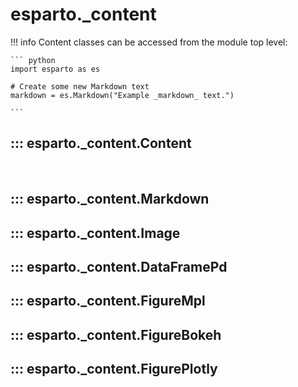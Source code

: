 # esparto._content

!!! info
    Content classes can be accessed from the module top level:

    ``` python
    import esparto as es

    # Create some new Markdown text
    markdown = es.Markdown("Example _markdown_ text.")

    ```

## ::: esparto._content.Content
<br>

## ::: esparto._content.Markdown

## ::: esparto._content.Image

## ::: esparto._content.DataFramePd

## ::: esparto._content.FigureMpl

## ::: esparto._content.FigureBokeh

## ::: esparto._content.FigurePlotly

<br>
